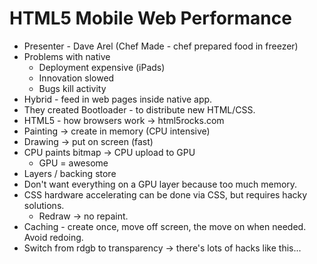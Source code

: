 # HTML5 Mobile Web Performance

* Presenter - Dave Arel (Chef Made - chef prepared food in freezer)
* Problems with native
	* Deployment expensive (iPads)
	* Innovation slowed
	* Bugs kill activity
* Hybrid - feed in web pages inside native app.
* They created Bootloader - to distribute new HTML/CSS.
* HTML5 - how browsers work -> html5rocks.com  
* Painting -> create in memory (CPU intensive)
* Drawing -> put on screen (fast)
* CPU paints bitmap -> CPU upload to GPU
	* GPU = awesome
* Layers / backing store
* Don't want everything on a GPU layer because too much memory.
* CSS hardware accelerating can be done via CSS, but requires hacky solutions.
	* Redraw -> no repaint.
* Caching - create once, move off screen, the move on when needed.  Avoid redoing.
* Switch from rdgb to transparency -> there's lots of hacks like this...

